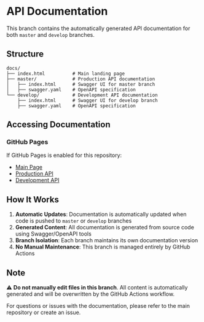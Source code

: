 # API Documentation

This branch contains the automatically generated API documentation for both `master` and `develop` branches.

## Structure

```
docs/
├── index.html          # Main landing page
├── master/             # Production API documentation
│   ├── index.html      # Swagger UI for master branch
│   ├── swagger.yaml    # OpenAPI specification
└── develop/            # Development API documentation
    ├── index.html      # Swagger UI for develop branch
    ├── swagger.yaml    # OpenAPI specification
```

## Accessing Documentation

### GitHub Pages
If GitHub Pages is enabled for this repository:
- [Main Page](https://mini-maxit.github.io/backend/)
- [Production API](https://mini-maxit.github.io/backend/master/)
- [Development API](https://mini-maxit.github.io/backend/develop/)

## How It Works

1. **Automatic Updates**: Documentation is automatically updated when code is pushed to `master` or `develop` branches
2. **Generated Content**: All documentation is generated from source code using Swagger/OpenAPI tools
3. **Branch Isolation**: Each branch maintains its own documentation version
4. **No Manual Maintenance**: This branch is managed entirely by GitHub Actions

## Note

⚠️ **Do not manually edit files in this branch**. All content is automatically generated and will be overwritten by the GitHub Actions workflow.

For questions or issues with the documentation, please refer to the main repository or create an issue.
